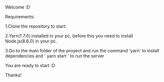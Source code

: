 Welcome :D

Requirements:

1.Clone the repository to start.

2.Yarn(1.7.0) installed in your pc, before this you need to install Node.js(8.6.0) in your pc.

3.Go to the main folder of the proyect and run the command 'yarn' to install dependencies and ' yarn start ' to run the server

You are ready to start :D

Thanks!
